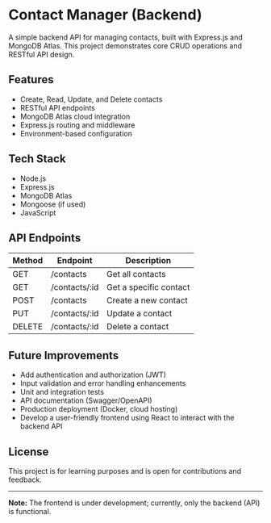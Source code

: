 # Contact Manager (Backend)

A simple backend API for managing contacts, built with Express.js and MongoDB Atlas. This project demonstrates core CRUD operations and RESTful API design.

## Features

- Create, Read, Update, and Delete contacts
- RESTful API endpoints
- MongoDB Atlas cloud integration
- Express.js routing and middleware
- Environment-based configuration

## Tech Stack

- Node.js
- Express.js
- MongoDB Atlas
- Mongoose (if used)
- JavaScript

## API Endpoints

| Method | Endpoint        | Description              |
|--------|----------------|--------------------------|
| GET    | /contacts      | Get all contacts         |
| GET    | /contacts/:id  | Get a specific contact   |
| POST   | /contacts      | Create a new contact     |
| PUT    | /contacts/:id  | Update a contact         |
| DELETE | /contacts/:id  | Delete a contact         |


## Future Improvements

- Add authentication and authorization (JWT)
- Input validation and error handling enhancements
- Unit and integration tests
- API documentation (Swagger/OpenAPI)
- Production deployment (Docker, cloud hosting)
- Develop a user-friendly frontend using React to interact with the backend API

## License

This project is for learning purposes and is open for contributions and feedback.

---

**Note:** The frontend is under development; currently, only the backend (API) is functional.
